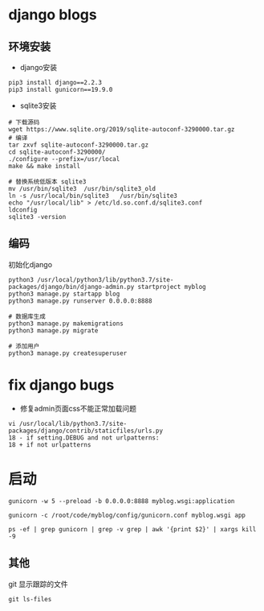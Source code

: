 # django blogs


## 环境安装

* django安装

```shell
pip3 install django==2.2.3
pip3 install gunicorn==19.9.0
```

* sqlite3安装

```shell
# 下载源码
wget https://www.sqlite.org/2019/sqlite-autoconf-3290000.tar.gz
# 编译
tar zxvf sqlite-autoconf-3290000.tar.gz 
cd sqlite-autoconf-3290000/
./configure --prefix=/usr/local
make && make install

# 替换系统低版本 sqlite3
mv /usr/bin/sqlite3  /usr/bin/sqlite3_old
ln -s /usr/local/bin/sqlite3   /usr/bin/sqlite3
echo "/usr/local/lib" > /etc/ld.so.conf.d/sqlite3.conf
ldconfig
sqlite3 -version
```

## 编码

初始化django

```shell
python3 /usr/local/python3/lib/python3.7/site-packages/django/bin/django-admin.py startproject myblog
python3 manage.py startapp blog
python3 manage.py runserver 0.0.0.0:8888
```

```shell
# 数据库生成
python3 manage.py makemigrations
python3 manage.py migrate

# 添加用户
python3 manage.py createsuperuser
```

# fix django bugs

* 修复admin页面css不能正常加载问题
```shell
vi /usr/local/lib/python3.7/site-packages/django/contrib/staticfiles/urls.py
18 - if setting.DEBUG and not urlpatterns:
18 + if not urlpatterns
```

# 启动
```shell
gunicorn -w 5 --preload -b 0.0.0.0:8888 myblog.wsgi:application

gunicorn -c /root/code/myblog/config/gunicorn.conf myblog.wsgi app

ps -ef | grep gunicorn | grep -v grep | awk '{print $2}' | xargs kill -9
```

## 其他

git 显示跟踪的文件
```shell
git ls-files
```
